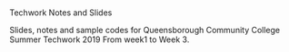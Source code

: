 #
Techwork Notes and Slides

Slides, notes and sample codes for Queensborough Community College Summer Techwork 2019 
From week1 to Week 3.


